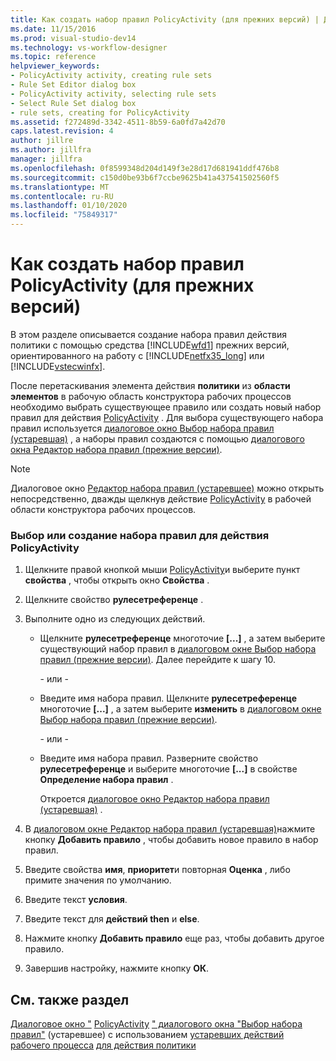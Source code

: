 ```yaml
---
title: Как создать набор правил PolicyActivity (для прежних версий) | Документация Майкрософт
ms.date: 11/15/2016
ms.prod: visual-studio-dev14
ms.technology: vs-workflow-designer
ms.topic: reference
helpviewer_keywords:
- PolicyActivity activity, creating rule sets
- Rule Set Editor dialog box
- PolicyActivity activity, selecting rule sets
- Select Rule Set dialog box
- rule sets, creating for PolicyActivity
ms.assetid: f272489d-3342-4511-8b59-6a0fd7a42d70
caps.latest.revision: 4
author: jillre
ms.author: jillfra
manager: jillfra
ms.openlocfilehash: 0f8599348d204d149f3e28d17d681941ddf476b8
ms.sourcegitcommit: c150d0be93b6f7ccbe9625b41a437541502560f5
ms.translationtype: MT
ms.contentlocale: ru-RU
ms.lasthandoff: 01/10/2020
ms.locfileid: "75849317"
---
```

# <a name="how-to-create-a-policyactivity-rule-set-legacy"></a>Как создать набор правил PolicyActivity (для прежних версий)
В этом разделе описывается создание набора правил действия политики с помощью средства [!INCLUDE[wfd1](../includes/wfd1-md.md)] прежних версий, ориентированного на работу с [!INCLUDE[netfx35_long](../includes/netfx35-long-md.md)] или [!INCLUDE[vstecwinfx](../includes/vstecwinfx-md.md)].

 После перетаскивания элемента действия **политики** из **области элементов** в рабочую область конструктора рабочих процессов необходимо выбрать существующее правило или создать новый набор правил для действия [PolicyActivity](https://msdn2.microsoft.com/library/system.workflow.activities.policyactivity.aspx) . Для выбора существующего набора правил используется [диалоговое окно Выбор набора правил (устаревшая)](../workflow-designer/select-rule-set-dialog-box-legacy.md) , а наборы правил создаются с помощью [диалогового окна Редактор набора правил (прежние версии)](../workflow-designer/rule-set-editor-dialog-box-legacy.md).

> [!NOTE]
> Диалоговое окно [Редактор набора правил (устаревшее)](../workflow-designer/rule-set-editor-dialog-box-legacy.md) можно открыть непосредственно, дважды щелкнув действие [PolicyActivity](https://msdn2.microsoft.com/library/system.workflow.activities.policyactivity.aspx) в рабочей области конструктора рабочих процессов.

### <a name="to-select-or-create-a-rule-set-for-a-policyactivity-activity"></a>Выбор или создание набора правил для действия PolicyActivity

1. Щелкните правой кнопкой мыши [PolicyActivity](https://msdn2.microsoft.com/library/system.workflow.activities.policyactivity.aspx)и выберите пункт **свойства** , чтобы открыть окно **Свойства** .

2. Щелкните свойство **рулесетреференце** .

3. Выполните одно из следующих действий.

    - Щелкните **рулесетреференце** многоточие **[...]** , а затем выберите существующий набор правил в [диалоговом окне Выбор набора правил (прежние версии)](../workflow-designer/select-rule-set-dialog-box-legacy.md). Далее перейдите к шагу 10.

         \- или -

    - Введите имя набора правил. Щелкните **рулесетреференце** многоточие **[...]** , а затем выберите **изменить** в [диалоговом окне Выбор набора правил (прежние версии)](../workflow-designer/select-rule-set-dialog-box-legacy.md).

         \- или -

    - Введите имя набора правил. Разверните свойство **рулесетреференце** и выберите многоточие **[...]** в свойстве **Определение набора правил** .

         Откроется [диалоговое окно Редактор набора правил (устаревшая)](../workflow-designer/rule-set-editor-dialog-box-legacy.md) .

4. В [диалоговом окне Редактор набора правил (устаревшая)](../workflow-designer/rule-set-editor-dialog-box-legacy.md)нажмите кнопку **Добавить правило** , чтобы добавить новое правило в набор правил.

5. Введите свойства **имя**, **приоритет**и повторная **Оценка** , либо примите значения по умолчанию.

6. Введите текст **условия**.

7. Введите текст для **действий then** и **else**.

8. Нажмите кнопку **Добавить правило** еще раз, чтобы добавить другое правило.

9. Завершив настройку, нажмите кнопку **ОК**.

## <a name="see-also"></a>См. также раздел
 [Диалоговое окно "](../workflow-designer/rule-set-editor-dialog-box-legacy.md) [PolicyActivity](https://msdn2.microsoft.com/library/system.workflow.activities.policyactivity.aspx) [" диалогового окна "Выбор набора правил"](../workflow-designer/select-rule-set-dialog-box-legacy.md) (устаревшее) с использованием [устаревших действий рабочего процесса](../workflow-designer/legacy-workflow-activities.md) [для действия политики](https://msdn2.microsoft.com/library/bb675229.aspx)
